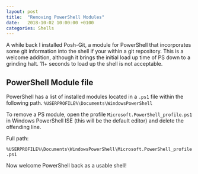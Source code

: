 ```yaml
---
layout: post
title:  "Removing PowerShell Modules"
date:   2018-10-02 10:00:00 +0100
categories: Shells
---
```


A while back I installed Posh-Git, a module for PowerShell that incorporates some git information into the shell if your within a git repository. This is a welcome addition, although it brings the initial load up time of PS down to a grinding halt. 11+ seconds to load up the shell is not acceptable.

## PowerShell Module file

PowerShell has a list of installed modules located in a `.ps1` file within the following path. `%USERPROFILE%\Documents\WindowsPowerShell`

To remove a PS module, open the profile `Microsoft.PowerShell_profile.ps1` in Windows PowerShell ISE (this will be the default editor) and delete the offending line.

Full path:

`%USERPROFILE%\Documents\WindowsPowerShell\Microsoft.PowerShell_profile.ps1`

Now welcome PowerShell back as a usable shell!